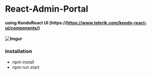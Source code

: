 # React-Admin-Portal
#### using KendoReact UI (https://https://www.telerik.com/kendo-react-ui/components/)
**![Imgur](https://github.com/timegold-websrc/Taxi-Management-System/blob/master/screen1.jpg)**
### Installation
- npm install
- npm run start
